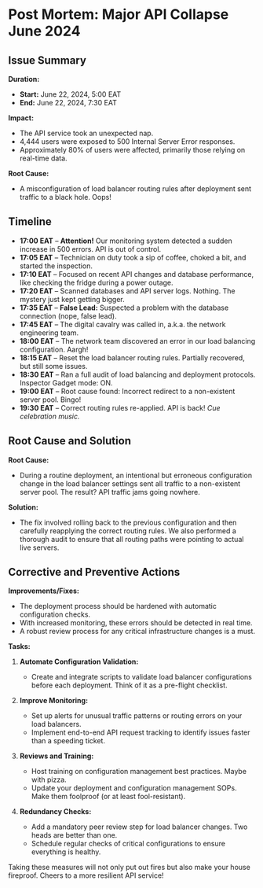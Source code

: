 # Post Mortem: Major API Collapse June 2024

## Issue Summary

**Duration:**
- **Start:** June 22, 2024, 5:00 EAT
- **End:** June 22, 2024, 7:30 EAT

**Impact:**
- The API service took an unexpected nap.
- 4,444 users were exposed to 500 Internal Server Error responses.
- Approximately 80% of users were affected, primarily those relying on real-time data.

**Root Cause:**
- A misconfiguration of load balancer routing rules after deployment sent traffic to a black hole. Oops!

## Timeline

- **17:00 EAT** – **Attention!** Our monitoring system detected a sudden increase in 500 errors. API is out of control.
- **17:05 EAT** – Technician on duty took a sip of coffee, choked a bit, and started the inspection.
- **17:10 EAT** – Focused on recent API changes and database performance, like checking the fridge during a power outage.
- **17:20 EAT** – Scanned databases and API server logs. Nothing. The mystery just kept getting bigger.
- **17:35 EAT** – **False Lead:** Suspected a problem with the database connection (nope, false lead).
- **17:45 EAT** – The digital cavalry was called in, a.k.a. the network engineering team.
- **18:00 EAT** – The network team discovered an error in our load balancing configuration. Aargh!
- **18:15 EAT** – Reset the load balancer routing rules. Partially recovered, but still some issues.
- **18:30 EAT** – Ran a full audit of load balancing and deployment protocols. Inspector Gadget mode: ON.
- **19:00 EAT** – Root cause found: Incorrect redirect to a non-existent server pool. Bingo!
- **19:30 EAT** – Correct routing rules re-applied. API is back! *Cue celebration music.*

## Root Cause and Solution

**Root Cause:**
- During a routine deployment, an intentional but erroneous configuration change in the load balancer settings sent all traffic to a non-existent server pool. The result? API traffic jams going nowhere.

**Solution:**
- The fix involved rolling back to the previous configuration and then carefully reapplying the correct routing rules. We also performed a thorough audit to ensure that all routing paths were pointing to actual live servers.

## Corrective and Preventive Actions

**Improvements/Fixes:**
- The deployment process should be hardened with automatic configuration checks.
- With increased monitoring, these errors should be detected in real time.
- A robust review process for any critical infrastructure changes is a must.

**Tasks:**

1. **Automate Configuration Validation:**
   - Create and integrate scripts to validate load balancer configurations before each deployment. Think of it as a pre-flight checklist.

2. **Improve Monitoring:**
   - Set up alerts for unusual traffic patterns or routing errors on your load balancers.
   - Implement end-to-end API request tracking to identify issues faster than a speeding ticket.

3. **Reviews and Training:**
   - Host training on configuration management best practices. Maybe with pizza.
   - Update your deployment and configuration management SOPs. Make them foolproof (or at least fool-resistant).

4. **Redundancy Checks:**
   - Add a mandatory peer review step for load balancer changes. Two heads are better than one.
   - Schedule regular checks of critical configurations to ensure everything is healthy.

Taking these measures will not only put out fires but also make your house fireproof. Cheers to a more resilient API service!
